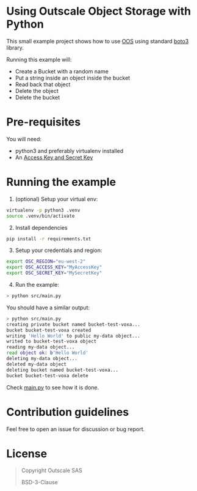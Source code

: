 # Using Outscale Object Storage with Python

This small example project shows how to use [OOS](https://docs.outscale.com/en/userguide/OUTSCALE-Object-Storage-(OOS).html) using standard [boto3](https://boto3.amazonaws.com/v1/documentation/api/latest/index.html) library.

Running this example will:
- Create a Bucket with a random name
- Put a string inside an object inside the bucket
- Read back that object
- Delete the object
- Delete the bucket

# Pre-requisites

You will need:
- python3 and preferably virtualenv installed
- An [Access Key and Secret Key](https://docs.outscale.com/en/userguide/About-Access-Keys.html)

# Running the example

1. (optional) Setup your virtual env:
```bash
virtualenv -p python3 .venv
source .venv/bin/activate
```

2. Install dependencies

```bash
pip install -r requirements.txt
```

3. Setup your credentials and region:

```bash
export OSC_REGION="eu-west-2"
export OSC_ACCESS_KEY="MyAccessKey"
export OSC_SECRET_KEY="MySecretKey"
```

4. Run the example:

```bash
> python src/main.py
```

You should have a  similar output:
```bash
> python src/main.py
creating private bucket named bucket-test-voxa...
bucket bucket-test-voxa created
writing 'Hello World' to public my-data object...
writed to bucket-test-voxa object
reading my-data object...
read object ok: b'Hello World'
deleting my-data object...
deleted my-data object
deleting bucket named bucket-test-voxa...
bucket bucket-test-voxa delete
```

Check [main.py](src/main.py) to see how it is done.

# Contribution guidelines

Feel free to open an issue for discussion or bug report.

# License

> Copyright Outscale SAS
>
> BSD-3-Clause